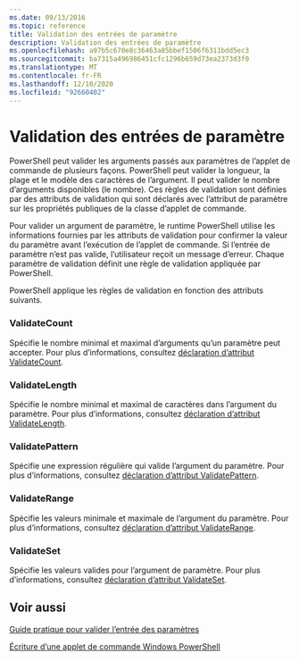 ```yaml
---
ms.date: 09/13/2016
ms.topic: reference
title: Validation des entrées de paramètre
description: Validation des entrées de paramètre
ms.openlocfilehash: a97b5c670e8c36463a85bbef1506f6311bdd5ec3
ms.sourcegitcommit: ba7315a496986451cfc1296b659d73ea2373d3f0
ms.translationtype: MT
ms.contentlocale: fr-FR
ms.lasthandoff: 12/10/2020
ms.locfileid: "92660402"
---
```

# <a name="validating-parameter-input"></a>Validation des entrées de paramètre

PowerShell peut valider les arguments passés aux paramètres de l’applet de commande de plusieurs façons.
PowerShell peut valider la longueur, la plage et le modèle des caractères de l’argument.
Il peut valider le nombre d’arguments disponibles (le nombre).
Ces règles de validation sont définies par des attributs de validation qui sont déclarés avec l’attribut de paramètre sur les propriétés publiques de la classe d’applet de commande.

Pour valider un argument de paramètre, le runtime PowerShell utilise les informations fournies par les attributs de validation pour confirmer la valeur du paramètre avant l’exécution de l’applet de commande.
Si l’entrée de paramètre n’est pas valide, l’utilisateur reçoit un message d’erreur.
Chaque paramètre de validation définit une règle de validation appliquée par PowerShell.

PowerShell applique les règles de validation en fonction des attributs suivants.

### <a name="validatecount"></a>ValidateCount

Spécifie le nombre minimal et maximal d’arguments qu’un paramètre peut accepter.
Pour plus d’informations, consultez [déclaration d’attribut ValidateCount](./validatecount-attribute-declaration.md).

### <a name="validatelength"></a>ValidateLength

Spécifie le nombre minimal et maximal de caractères dans l’argument du paramètre.
Pour plus d’informations, consultez [déclaration d’attribut ValidateLength](./validatelength-attribute-declaration.md).

### <a name="validatepattern"></a>ValidatePattern

Spécifie une expression régulière qui valide l’argument du paramètre.
Pour plus d’informations, consultez [déclaration d’attribut ValidatePattern](./validatepattern-attribute-declaration.md).

### <a name="validaterange"></a>ValidateRange

Spécifie les valeurs minimale et maximale de l’argument du paramètre.
Pour plus d’informations, consultez [déclaration d’attribut ValidateRange](./validaterange-attribute-declaration.md).

### <a name="validateset"></a>ValidateSet

Spécifie les valeurs valides pour l’argument de paramètre.
Pour plus d’informations, consultez [déclaration d’attribut ValidateSet](./validateset-attribute-declaration.md).

## <a name="see-also"></a>Voir aussi

[Guide pratique pour valider l’entrée des paramètres](./how-to-validate-parameter-input.md)

[Écriture d’une applet de commande Windows PowerShell](./writing-a-windows-powershell-cmdlet.md)
